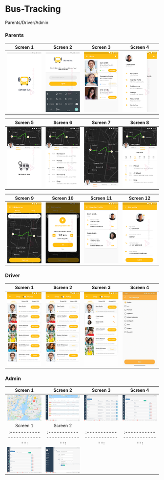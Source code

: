 # Bus-Tracking

Parents/Driver/Admin

### Parents

Screen 1               |  Screen 2                       | Screen 3                            |  Screen 4 
:-------------------------:|:-------------------------:|:-------------------------:|:-------------------------:
![](/Parent/screenshots/1.png)|![](/Parent/screenshots/2.png)|![](/Parent/screenshots/3.png)|![](/Parent/screenshots/4.png)|

Screen 5               |  Screen 6                       | Screen 7                            |  Screen 8 
:-------------------------:|:-------------------------:|:-------------------------:|:-------------------------:
![](/Parent/screenshots/5.png)|![](/Parent/screenshots/6.png)|![](/Parent/screenshots/7.png)|![](/Parent/screenshots/8.png)|

Screen 9               |  Screen 10                       | Screen 11                            |  Screen 12 
:-------------------------:|:-------------------------:|:-------------------------:|:-------------------------:
![](/Parent/screenshots/9.png)|![](/Parent/screenshots/10.png)|![](/Parent/screenshots/11.png)|![](/Parent/screenshots/12.png)|

### Driver

Screen 1               |  Screen 2                       | Screen 3                            |  Screen 4 
:-------------------------:|:-------------------------:|:-------------------------:|:-------------------------:
![](/Driver/screenshots/1.png)|![](/Driver/screenshots/2.png)|![](/Driver/screenshots/3.png)|![](/Driver/screenshots/4.png)|

### Admin

Screen 1               |  Screen 2                       | Screen 3                            |  Screen 4 
:-------------------------:|:-------------------------:|:-------------------------:|:-------------------------:
![](/Admin/screenshots/1.png)|![](/Admin/screenshots/2.png)|![](/Admin/screenshots/3.png)|![](/Admin/screenshots/4.png)|
Screen 1               |  Screen 2                       
:-------------------------:|:-------------------------:|:-------------------------:|:-------------------------:
![](/Admin/screenshots/5.png)|![](/Admin/screenshots/6.png)|

